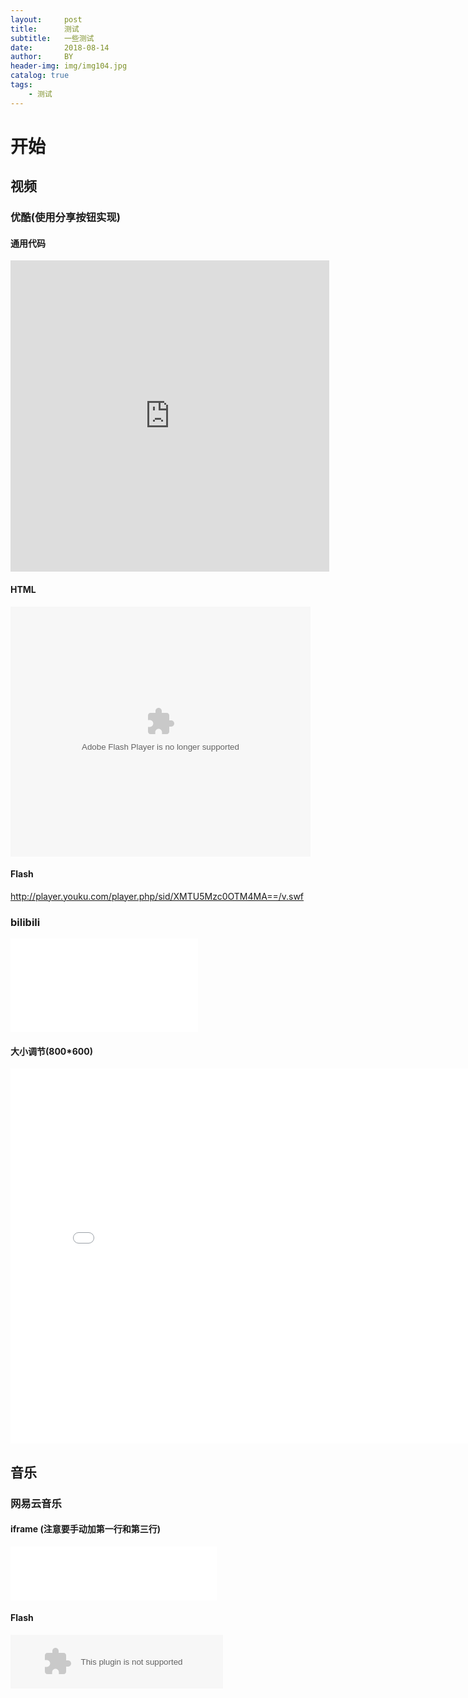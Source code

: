 ```yaml
---
layout:     post
title:      测试
subtitle:   一些测试
date:       2018-08-14
author:     BY
header-img: img/img104.jpg
catalog: true
tags:
    - 测试
---
```


# 开始

## 视频

### 优酷(使用分享按钮实现)

#### 通用代码
<iframe height=498 width=510 src='http://player.youku.com/embed/XMTU5Mzc0OTM4MA==' frameborder=0 'allowfullscreen'></iframe>

#### HTML
<embed src='http://player.youku.com/player.php/sid/XMTU5Mzc0OTM4MA==/v.swf' allowFullScreen='true' quality='high' width='480' height='400' align='middle' allowScriptAccess='always' type='application/x-shockwave-flash'></embed>

#### Flash
http://player.youku.com/player.php/sid/XMTU5Mzc0OTM4MA==/v.swf

### bilibili
<div align=life> 
<iframe src="//player.bilibili.com/player.html?aid=27146&cid=45068&page=1" scrolling="no" border="0" frameborder="no" framespacing="0" allowfullscreen="true"> </iframe>
</div>

#### 大小调节(800*600)
<div align=life> 
<iframe src="//player.bilibili.com/player.html?aid=27146&cid=45068&page=1" scrolling="no" border="0" frameborder="no" framespacing="0" allowfullscreen="true" width=800 height=600 > </iframe>
</div>

## 音乐

### 网易云音乐

#### iframe (注意要手动加第一行和第三行)
<div align=life> 
<iframe frameborder="no" border="0" marginwidth="0" marginheight="0" width=330 height=86 src="//music.163.com/outchain/player?type=2&id=406339&auto=0&height=66"></iframe>
</div>

#### Flash
<div align=life> 
<embed src="//music.163.com/style/swf/widget.swf?sid=406339&type=2&auto=0&width=320&height=66" width="340" height="86"  allowNetworking="all"></embed>
</div>

